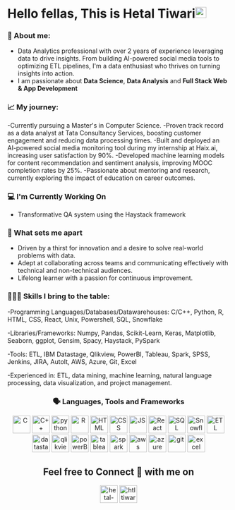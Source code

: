 
### <h1>Hello fellas, This is Hetal Tiwari<img src="https://media.giphy.com/media/hvRJCLFzcasrR4ia7z/giphy.gif" width="25px"></h1>

### 👤 About me: 
- Data Analytics professional with over 2 years of experience leveraging data to drive insights. From building AI-powered social media tools to optimizing ETL pipelines, I'm a data enthusiast who thrives on turning insights into action.
- I am passionate about **Data Science**, **Data Analysis** and **Full Stack Web & App Development**

### 📈 My journey:
-Currently pursuing a Master's in Computer Science.
-Proven track record as a data analyst at Tata Consultancy Services, boosting customer engagement and reducing data processing times.
-Built and deployed an AI-powered social media monitoring tool during my internship at Haix.ai, increasing user satisfaction by 90%.
-Developed machine learning models for content recommendation and sentiment analysis, improving MOOC completion rates by 25%.
-Passionate about mentoring and research, currently exploring the impact of education on career outcomes.

### 💻 I'm Currently Working On
- Transformative QA system using the Haystack framework

### 🎯 What sets me apart
- Driven by a thirst for innovation and a desire to solve real-world problems with data.
- Adept at collaborating across teams and communicating effectively with technical and non-technical audiences.
- Lifelong learner with a passion for continuous improvement.

### 👩🏻‍💻 Skills I bring to the table:

-Programming Languages/Databases/Datawarehouses: C/C++, Python, R, HTML, CSS, React, Unix, Powershell,
SQL, Snowflake

-Libraries/Frameworks: Numpy, Pandas, Scikit-Learn, Keras, Matplotlib, Seaborn, ggplot, Gensim, Spacy, Haystack, PySpark

-Tools: ETL, IBM Datastage, Qlikview, PowerBI, Tableau, Spark, SPSS, Jenkins, JIRA, AutoIt, AWS, Azure, Git, Excel

-Experienced in: ETL, data mining, machine learning, natural language processing, data visualization, and project management.

<h3 align="center">🗣 Languages, Tools and Frameworks</h3>

<p align="center"> <img src = "https://img.icons8.com/color/50/000000/c-programming.png" alt="C" width = 40, height = 40> <img src="https://img.icons8.com/color/48/000000/c-plus-plus-logo.png" alt="C++" width="40" height="40"/> <img src="https://img.icons8.com/color/48/000000/python.png" alt="python" width="40" height="40"/> <img src = "https://upload.wikimedia.org/wikipedia/commons/thumb/1/1b/R_logo.svg/724px-R_logo.svg.png" alt="R" width="40" height="40"> <img src = "https://cdn.iconscout.com/icon/free/png-512/free-html-59-225995.png" alt="HTML" width="40" height="40"> <img src="https://cdn.iconscout.com/icon/free/png-512/free-css-37-226088.png" alt="CSS" width="40" height="40"> <img src="https://cdn.iconscout.com/icon/premium/png-512-thumb/javascript-2752148-2284965.png" alt="JS" width="40" height="40"> <img src="https://cdn.iconscout.com/icon/free/png-512/free-react-4-1175110.png" alt="React" width="40" height="40"> <img src="https://cdn.iconscout.com/icon/premium/png-512-thumb/sql-116626.png" alt="SQL" width="40" height="40"> <img src="https://editor.analyticsvidhya.com/uploads/29506snowflake.png" alt="Snowflake" width="40" height="40"> <img src="https://cdn-icons-png.flaticon.com/512/9850/9850908.png" alt="ETL" width="40" height="40"> <img src="https://miro.medium.com/v2/resize:fit:700/format:webp/0*06hoHdVvK2z5DCDZ.jpg" alt="datastage" width="40" height="40"> <img src="https://static-00.iconduck.com/assets.00/file-type-qlikview-icon-512x497-sjcwjpwe.png" alt="qlikview" width="40" height="40"> <img src="https://cdn.iconscout.com/icon/free/png-512/free-microsoft-powerpoint-5-761691.png" alt="powerBI" width="40" height="40"> <img src="https://cdn.iconscout.com/icon/free/png-512/free-tableau-5376637-4489897.png" alt="tableau" width="40" height="40"> <img src="https://cdn.iconscout.com/icon/free/png-512/free-spark-20-458193.png" alt="spark" width="40" height="40"> <img src="https://cdn.iconscout.com/icon/free/png-512/free-aws-1869025-1583149.png" alt="aws" width="40" height="40"> <img src="https://cdn.iconscout.com/icon/premium/png-512-thumb/microsoft-azure-7520945-7197165.png" alt="azure" width="40" height="40"> <img src="https://cdn.iconscout.com/icon/free/png-512/free-github-1521500-1288242.png" alt="git" width="40" height="40"> <img src="https://cdn.iconscout.com/icon/free/png-512/free-microsoft-excel-1411847-1194336.png" alt="excel" width="40" height="40"> </p>

<h2 align="center">Feel free to Connect 👥 with me on</h2>

<p align="center">
<a href="https://www.linkedin.com/in/hetal-tiwari/" target="blank"><img align="center" src="https://img.icons8.com/color/48/000000/linkedin.png" alt="hetal-tiwari" width="40" height="40"/></a>
<a href="mailto:htltiwari@gmail.com"><img align="center" src="https://img.icons8.com/color/48/000000/gmail.png" alt="htltiwari@gmail.com" width="40" height="40"/></a>
</p>

